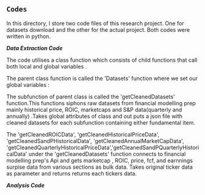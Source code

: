 ## `Codes`

In this directory, I store two code files of this research project. One for datasets download and the other for
the actual project. Both codes were written in python.

***Data Extraction Code***

The code utilises a class function which consists of child functions that 
call both local and global variables .

The parent class function is called the 'Datasets' function where we set our global variables : 

The subfunction of parent class is called the 'getCleanedDatasets' function.This functions siphons raw datasets from financial modelling prep mainly historical price, ROIC, marketcaps and S&P data(quarterly and annually) .Takes global attributes of class and out puts a json file with cleaned datasets for each subfunction containing either fundamental item.

The 'getCleanedROICData', 'getCleanedHistoricalPriceData', 'getCleanedSandPHistoricalData', 'getCleanedAnnualMarketCapData', 'getCleanedQuarterlyHistoricalPriceData','getCleanedSandPQuarterlyHistoricalData' under the 'getCleanedDatasets' function connects to financial modelling prep's Api
and gets marketcap , ROIC, price, fcf, and earnnings surpise data from various sections as bulk data. Takes original ticker data as parameter and returns returns each tickers data.

***Analysis Code***




